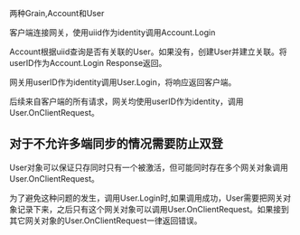 两种Grain,Account和User

客户端连接网关，使用uiid作为identity调用Account.Login

Account根据uiid查询是否有关联的User。如果没有，创建User并建立关联。将userID作为Account.Login Response返回。

网关用userID作为identity调用User.Login，将响应返回客户端。

后续来自客户端的所有请求，网关均使用userID作为identity，调用User.OnClientRequest。

## 对于不允许多端同步的情况需要防止双登 

User对象可以保证只存同时只有一个被激活，但可能同时存在多个网关对象调用User.OnClientRequest。

为了避免这种问题的发生，调用User.Login时,如果调用成功，User需要把网关对象记录下来，之后只有这个网关对象可以调用User.OnClientRequest。如果接到其它网关对象的User.OnClientRequest一律返回错误。











